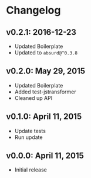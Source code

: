 # Changelog

## v0.2.1: 2016-12-23

- Updated Boilerplate
- Updated to `absurd@^0.3.8`

## v0.2.0: May 29, 2015

- Updated Boilerplate
- Added test-jstransformer
- Cleaned up API

## v0.1.0: April 11, 2015

- Update tests
- Run update

## v0.0.0: April 11, 2015

- Initial release
